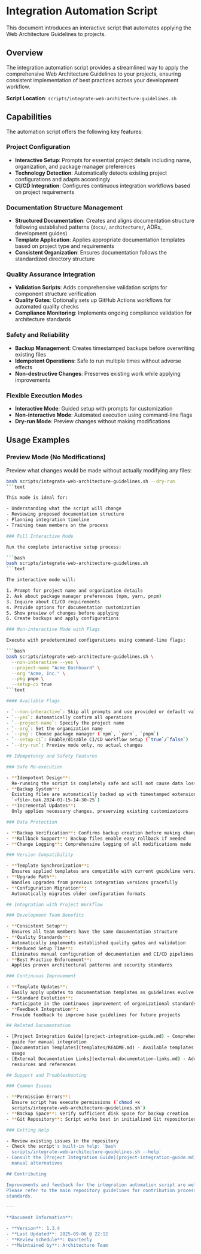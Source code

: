 # Integration Automation Script

This document introduces an interactive script that automates applying the Web
Architecture Guidelines to projects.

## Overview

The integration automation script provides a streamlined way to apply the
comprehensive Web Architecture Guidelines to your projects, ensuring consistent
implementation of best practices across your development workflow.

**Script Location**: `scripts/integrate-web-architecture-guidelines.sh`

## Capabilities

The automation script offers the following key features:

### Project Configuration

- **Interactive Setup**:
  Prompts for essential project details including name, organization, and
  package manager preferences
- **Technology Detection**:
  Automatically detects existing project configurations and adapts accordingly
- **CI/CD Integration**:
  Configures continuous integration workflows based on project requirements

### Documentation Structure Management

- **Structured Documentation**:
  Creates and aligns documentation structure following established patterns
  (`docs/`, `architecture/`, ADRs, development guides)
- **Template Application**:
  Applies appropriate documentation templates based on project type and
  requirements
- **Consistent Organization**:
  Ensures documentation follows the standardized directory structure

### Quality Assurance Integration

- **Validation Scripts**:
  Adds comprehensive validation scripts for component structure verification
- **Quality Gates**:
  Optionally sets up GitHub Actions workflows for automated quality checks
- **Compliance Monitoring**:
  Implements ongoing compliance validation for architecture standards

### Safety and Reliability

- **Backup Management**:
  Creates timestamped backups before overwriting existing files
- **Idempotent Operations**: Safe to run multiple times without adverse effects
- **Non-destructive Changes**:
  Preserves existing work while applying improvements

### Flexible Execution Modes

- **Interactive Mode**: Guided setup with prompts for customization
- **Non-interactive Mode**: Automated execution using command-line flags
- **Dry-run Mode**: Preview changes without making modifications

## Usage Examples

### Preview Mode (No Modifications)

Preview what changes would be made without actually modifying any files:

```bash
bash scripts/integrate-web-architecture-guidelines.sh --dry-run
```text

This mode is ideal for:

- Understanding what the script will change
- Reviewing proposed documentation structure
- Planning integration timeline
- Training team members on the process

### Full Interactive Mode

Run the complete interactive setup process:

```bash
bash scripts/integrate-web-architecture-guidelines.sh
```text

The interactive mode will:

1. Prompt for project name and organization details
2. Ask about package manager preferences (npm, yarn, pnpm)
3. Inquire about CI/CD requirements
4. Provide options for documentation customization
5. Show preview of changes before applying
6. Create backups and apply configurations

### Non-interactive Mode with Flags

Execute with predetermined configurations using command-line flags:

```bash
bash scripts/integrate-web-architecture-guidelines.sh \
  --non-interactive --yes \
  --project-name "Acme Dashboard" \
  --org "Acme, Inc." \
  --pkg pnpm \
  --setup-ci true
```text

#### Available Flags

- `--non-interactive`: Skip all prompts and use provided or default values
- `--yes`: Automatically confirm all operations
- `--project-name`: Specify the project name
- `--org`: Set the organization name
- `--pkg`: Choose package manager (`npm`, `yarn`, `pnpm`)
- `--setup-ci`: Enable/disable CI/CD workflow setup (`true`/`false`)
- `--dry-run`: Preview mode only, no actual changes

## Idempotency and Safety Features

### Safe Re-execution

- **Idempotent Design**:
  Re-running the script is completely safe and will not cause data loss
- **Backup System**:
  Existing files are automatically backed up with timestamped extensions (e.g.,
  `<file>.bak.2024-01-15-14-30-25`)
- **Incremental Updates**:
  Only applies necessary changes, preserving existing customizations

### Data Protection

- **Backup Verification**: Confirms backup creation before making changes
- **Rollback Support**: Backup files enable easy rollback if needed
- **Change Logging**: Comprehensive logging of all modifications made

### Version Compatibility

- **Template Synchronization**:
  Ensures applied templates are compatible with current guideline versions
- **Upgrade Path**:
  Handles upgrades from previous integration versions gracefully
- **Configuration Migration**:
  Automatically migrates older configuration formats

## Integration with Project Workflow

### Development Team Benefits

- **Consistent Setup**:
  Ensures all team members have the same documentation structure
- **Quality Standards**:
  Automatically implements established quality gates and validation
- **Reduced Setup Time**:
  Eliminates manual configuration of documentation and CI/CD pipelines
- **Best Practice Enforcement**:
  Applies proven architectural patterns and security standards

### Continuous Improvement

- **Template Updates**:
  Easily apply updates to documentation templates as guidelines evolve
- **Standard Evolution**:
  Participate in the continuous improvement of organizational standards
- **Feedback Integration**:
  Provide feedback to improve base guidelines for future projects

## Related Documentation

- [Project Integration Guide](project-integration-guide.md) - Comprehensive
  guide for manual integration
- [Documentation Templates](templates/README.md) - Available templates and their
  usage
- [External Documentation Links](external-documentation-links.md) - Additional
  resources and references

## Support and Troubleshooting

### Common Issues

- **Permission Errors**:
  Ensure script has execute permissions (`chmod +x
  scripts/integrate-web-architecture-guidelines.sh`)
- **Backup Space**: Verify sufficient disk space for backup creation
- **Git Repository**: Script works best in initialized Git repositories

### Getting Help

- Review existing issues in the repository
- Check the script's built-in help: `bash
  scripts/integrate-web-architecture-guidelines.sh --help`
- Consult the [Project Integration Guide](project-integration-guide.md) for
  manual alternatives

## Contributing

Improvements and feedback for the integration automation script are welcome.
Please refer to the main repository guidelines for contribution processes and
standards.

---

**Document Information**:

- **Version**: 1.3.4
- **Last Updated**: 2025-09-06 @ 22:12
- **Review Schedule**: Quarterly
- **Maintained by**: Architecture Team
